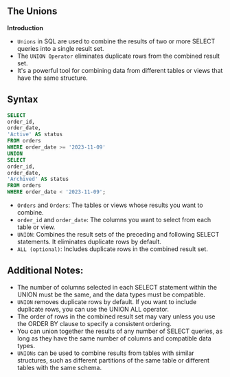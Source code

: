 ## The Unions

**Introduction**

- `Unions` in SQL are used to combine the results of two or more SELECT queries into a single result set. 
- The `UNION Operator` eliminates duplicate rows from the combined result set. 
- It's a powerful tool for combining data from different tables or views that have the same structure.

## Syntax

```sql
SELECT 
order_id,
order_date,
'Active' AS status
FROM orders
WHERE order_date >= '2023-11-09'
UNION
SELECT 
order_id,
order_date,
'Archived' AS status
FROM orders
WHERE order_date < '2023-11-09';
```

- `Orders` and `Orders`: The tables or views whose results you want to combine.
- `order_id` and `order_date`: The columns you want to select from each table or view.
- `UNION`: Combines the result sets of the preceding and following SELECT statements. It eliminates duplicate rows by default.
- `ALL (optional)`: Includes duplicate rows in the combined result set.

## Additional Notes:
- The number of columns selected in each SELECT statement within the UNION must be the same, and the data types must be compatible.
- `UNION` removes duplicate rows by default. If you want to include duplicate rows, you can use the UNION ALL operator.
- The order of rows in the combined result set may vary unless you use the ORDER BY clause to specify a consistent ordering.
- You can union together the results of any number of SELECT queries, as long as they have the same number of columns and compatible data types.
- `UNIONs` can be used to combine results from tables with similar structures, such as different partitions of the same table or different tables with the same schema.



